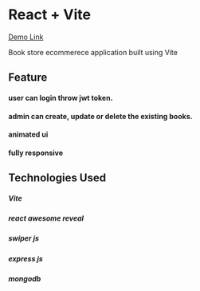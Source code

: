 # React + Vite

[Demo Link](https://book-store-frontend-rosy.vercel.app/)

Book store ecommerece application built using Vite

## Feature
#### user can login throw jwt token.
#### admin can create, update or delete the existing books.
#### animated ui
#### fully responsive

## Technologies Used

##### Vite
##### react awesome reveal
##### swiper js
##### express js
##### mongodb
